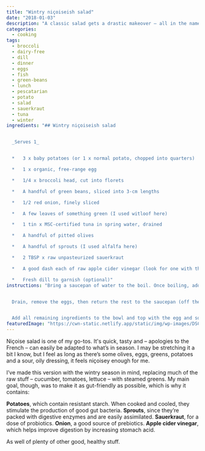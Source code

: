 ```yaml
---
title: "Wintry niçoiseish salad"
date: "2018-01-03"
description: "A classic salad gets a drastic makeover – all in the name of eating with the seasons and for good gut health."
categories: 
  - cooking
tags: 
  - broccoli
  - dairy-free
  - dill
  - dinner
  - eggs
  - fish
  - green-beans
  - lunch
  - pescatarian
  - potato
  - salad
  - sauerkraut
  - tuna
  - winter
ingredients: "## Wintry niçoiseish salad


  _Serves 1_


  *   3 x baby potatoes (or 1 x normal potato, chopped into quarters)

  *   1 x organic, free-range egg

  *   1/4 x broccoli head, cut into florets

  *   A handful of green beans, sliced into 3-cm lengths

  *   1/2 red onion, finely sliced

  *   A few leaves of something green (I used witloof here)

  *   1 tin x MSC-certified tuna in spring water, drained

  *   A handful of pitted olives

  *   A handful of sprouts (I used alfalfa here)

  *   2 TBSP x raw unpasteurized sauerkraut

  *   A good dash each of raw apple cider vinegar (look for one with the 'mother' in it) and extra virgin olive oil

  *   Fresh dill to garnish (optional)"
instructions: "Bring a saucepan of water to the boil. Once boiling, add the potatoes and egg and cook for 15 minutes or until the potatoes are almost done – prick them with a fork to check. Throw in the broccoli and green beans and cook, covered, for a further few minutes until the broccoli is tender but still has some bite to it.


  Drain, remove the eggs, then return the rest to the saucepan (off the heat) with the red onion. This will allow the onion to cook slightly, making it easier to digest. Transfer to a serving bowl. Peel the egg, then cut into quarters.


  Add all remaining ingredients to the bowl and top with the egg and some fresh dill if desired."
featuredImage: "https://cwn-static.netlify.app/static/img/wp-images/DSC_0160-FINAL.jpg"
---
```


Niçoise salad is one of my go-tos. It's quick, tasty and – apologies to the French – can easily be adapted to what’s in season. I may be stretching it a bit I know, but I feel as long as there’s some olives, eggs, greens, potatoes and a sour, oily dressing, it feels niçoisey enough for me.

I’ve made this version with the wintry season in mind, replacing much of the raw stuff – cucumber, tomatoes, lettuce – with steamed greens. My main goal, though, was to make it as gut-friendly as possible, which is why it contains:

**Potatoes**, which contain resistant starch. When cooked and cooled, they stimulate the production of good gut bacteria. **Sprouts**, since they’re packed with digestive enzymes and are easily assimilated. **Sauerkraut**, for a dose of probiotics. **Onion**, a good source of prebiotics. **Apple cider vinegar**, which helps improve digestion by increasing stomach acid.

As well of plenty of other good, healthy stuff.
